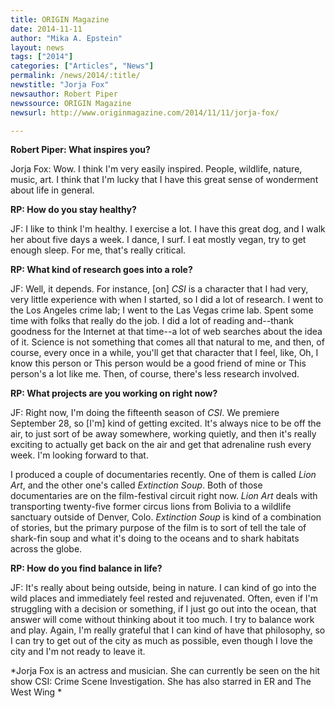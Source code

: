 ```yaml
---
title: ORIGIN Magazine
date: 2014-11-11
author: "Mika A. Epstein"
layout: news
tags: ["2014"]
categories: ["Articles", "News"]
permalink: /news/2014/:title/
newstitle: "Jorja Fox"
newsauthor: Robert Piper  
newssource: ORIGIN Magazine  
newsurl: http://www.originmagazine.com/2014/11/11/jorja-fox/  

---
```


**Robert Piper: What inspires you?**

Jorja Fox: Wow. I think I'm very easily inspired. People, wildlife, nature, music, art. I think that I'm lucky that I have this great sense of wonderment about life in general.

**RP: How do you stay healthy?**

JF: I like to think I'm healthy. I exercise a lot. I have this great dog, and I walk her about five days a week. I dance, I surf. I eat mostly vegan, try to get enough sleep. For me, that's really critical.

**RP: What kind of research goes into a role?**

JF: Well, it depends. For instance, [on] *CSI* is a character that I had very, very little experience with when I started, so I did a lot of research. I went to the Los Angeles crime lab; I went to the Las Vegas crime lab. Spent some time with folks that really do the job. I did a lot of reading and--thank goodness for the Internet at that time--a lot of web searches about the idea of it. Science is not something that comes all that natural to me, and then, of course, every once in a while, you'll get that character that I feel, like, Oh, I know this person or This person would be a good friend of mine or This person's a lot like me. Then, of course, there's less research involved.

**RP: What projects are you working on right now?**

JF: Right now, I'm doing the fifteenth season of *CSI*. We premiere September 28, so [I'm] kind of getting excited. It's always nice to be off the air, to just sort of be away somewhere, working quietly, and then it's really exciting to actually get back on the air and get that adrenaline rush every week. I'm looking forward to that.

I produced a couple of documentaries recently. One of them is called *Lion Art*, and the other one's called *Extinction Soup*. Both of those documentaries are on the film-festival circuit right now. *Lion Art* deals with transporting twenty-five former circus lions from Bolivia to a wildlife sanctuary outside of Denver, Colo. *Extinction Soup* is kind of a combination of stories, but the primary purpose of the film is to sort of tell the tale of shark-fin soup and what it's doing to the oceans and to shark habitats across the globe.

**RP: How do you find balance in life?**

JF: It's really about being outside, being in nature. I can kind of go into the wild places and immediately feel rested and rejuvenated. Often, even if I'm struggling with a decision or something, if I just go out into the ocean, that answer will come without thinking about it too much. I try to balance work and play. Again, I'm really grateful that I can kind of have that philosophy, so I can try to get out of the city as much as possible, even though I love the city and I'm not ready to leave it.

*Jorja Fox is an actress and musician. She can currently be seen on the hit show CSI: Crime Scene Investigation. She has also starred in ER and The West Wing *

